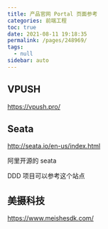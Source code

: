 ```yaml
---
title: 产品官网 Portal 页面参考
categories: 前端工程
toc: true
date: 2021-08-11 19:18:35
permalink: /pages/248969/
tags: 
  - null
sidebar: auto
---
```




##  VPUSH

https://vpush.pro/



## Seata

http://seata.io/en-us/index.html

阿里开源的 seata 

DDD 项目可以参考这个站点 



## 美摄科技

https://www.meishesdk.com/



